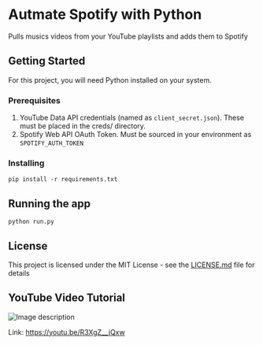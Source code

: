 # Autmate Spotify with Python

Pulls musics videos from your YouTube playlists and adds them to Spotify

## Getting Started

For this project, you will need Python installed on your system.

### Prerequisites

1. YouTube Data API credentials (named as `client_secret.json`). These must be placed in the creds/ directory.
2. Spotify Web API OAuth Token. Must be sourced in your environment as `SPOTIFY_AUTH_TOKEN`

### Installing

```
pip install -r requirements.txt
```

## Running the app

```
python run.py
```

## License

This project is licensed under the MIT License - see the [LICENSE.md](LICENSE.md) file for details

## YouTube Video Tutorial


![Image description](https://imgur.com/9PhXtCd)

Link: https://youtu.be/R3XgZ__jQxw
